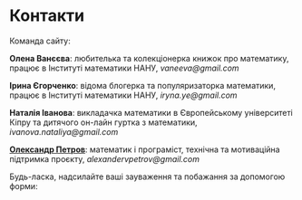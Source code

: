 # Контакти

Команда сайту:   
  
**Олена Ванєєва**: любителька та колекціонерка книжок про математику,  працює в Інституті математики НАНУ, _vaneeva@gmail.com_

**Ірина Єгорченко**: відома блогерка та популяризаторка математики,  працює в Інституті математики НАНУ, _iryna.ye@gmail.com_  
  
**Наталія Іванова**:  викладачка математики в Європейському університеті Кіпру та дитячого он-лайн гуртка з математики, _ivanova.nataliya@gmail.com_  
  
[**Олександр Петров**](https://www.facebook.com/alexandervpetrov): математик і програміст, технічна та мотиваційна підтримка проєкту, _alexandervpetrov@gmail.com_ 

Будь-ласка, надсилайте ваші зауваження та побажання за допомогою форми:

